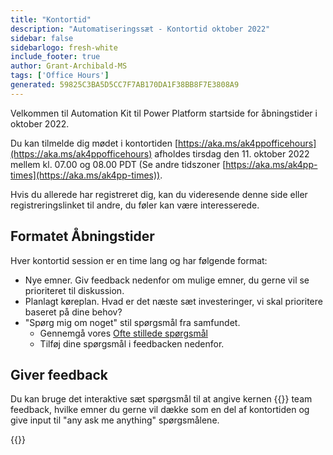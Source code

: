 ```yaml
---
title: "Kontortid"
description: "Automatiseringssæt - Kontortid oktober 2022"
sidebar: false
sidebarlogo: fresh-white
include_footer: true
author: Grant-Archibald-MS
tags: ['Office Hours']
generated: 59825C3BA5D5CC7F7AB170DA1F38BB8F7E3808A9
---
```


Velkommen til Automation Kit til Power Platform startside for åbningstider i oktober 2022.

Du kan tilmelde dig mødet i kontortiden [https://aka.ms/ak4ppofficehours](https://aka.ms/ak4ppofficehours) afholdes tirsdag den 11. oktober 2022 mellem kl. 07.00 og 08.00 PDT (Se andre tidszoner [https://aka.ms/ak4pp-times](https://aka.ms/ak4pp-times)).

Hvis du allerede har registreret dig, kan du videresende denne side eller registreringslinket til andre, du føler kan være interesserede.

## Formatet Åbningstider

Hver kontortid session er en time lang og har følgende format:

- Nye emner. Giv feedback nedenfor om mulige emner, du gerne vil se prioriteret til diskussion.
- Planlagt køreplan. Hvad er det næste sæt investeringer, vi skal prioritere baseret på dine behov?
- "Spørg mig om noget" stil spørgsmål fra samfundet.
    - Gennemgå vores [Ofte stillede spørgsmål](/da/frequently-asked-questions)
    - Tilføj dine spørgsmål i feedbacken nedenfor.

## Giver feedback

Du kan bruge det interaktive sæt spørgsmål til at angive kernen {{<product-name>}} team feedback, hvilke emner du gerne vil dække som en del af kontortiden og give input til "any ask me anything" spørgsmålene.

{{<questions name="/content/da/office-hours/october-2022.json" completed="Tak, fordi du har gennemført feedback" showNavigationButtons="false" locale="da">}}

